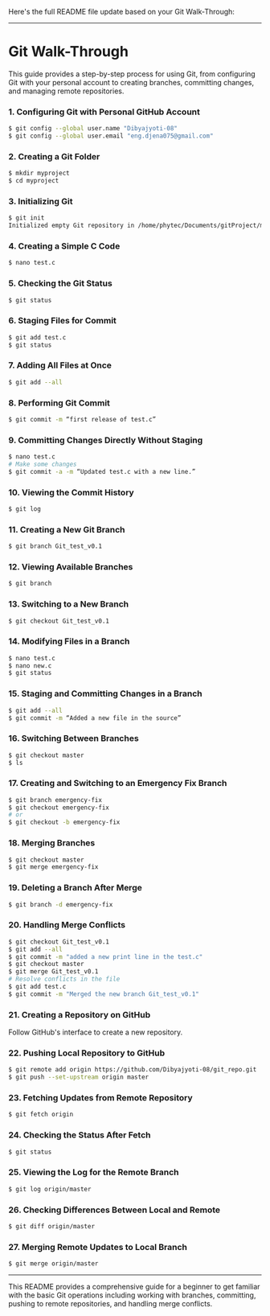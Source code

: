 Here's the full README file update based on your Git Walk-Through:

---

# Git Walk-Through

This guide provides a step-by-step process for using Git, from configuring Git with your personal account to creating branches, committing changes, and managing remote repositories.

### 1. Configuring Git with Personal GitHub Account
```bash
$ git config --global user.name "Dibyajyoti-08"
$ git config --global user.email "eng.djena075@gmail.com"
```

### 2. Creating a Git Folder
```bash
$ mkdir myproject
$ cd myproject
```

### 3. Initializing Git
```bash
$ git init
Initialized empty Git repository in /home/phytec/Documents/gitProject/myproject/.git/
```

### 4. Creating a Simple C Code
```bash
$ nano test.c
```

### 5. Checking the Git Status
```bash
$ git status
```

### 6. Staging Files for Commit
```bash
$ git add test.c
$ git status
```

### 7. Adding All Files at Once
```bash
$ git add --all
```

### 8. Performing Git Commit
```bash
$ git commit -m “first release of test.c”
```

### 9. Committing Changes Directly Without Staging
```bash
$ nano test.c
# Make some changes
$ git commit -a -m “Updated test.c with a new line.”
```

### 10. Viewing the Commit History
```bash
$ git log
```

### 11. Creating a New Git Branch
```bash
$ git branch Git_test_v0.1
```

### 12. Viewing Available Branches
```bash
$ git branch
```

### 13. Switching to a New Branch
```bash
$ git checkout Git_test_v0.1
```

### 14. Modifying Files in a Branch
```bash
$ nano test.c
$ nano new.c
$ git status
```

### 15. Staging and Committing Changes in a Branch
```bash
$ git add --all
$ git commit -m “Added a new file in the source”
```

### 16. Switching Between Branches
```bash
$ git checkout master
$ ls
```

### 17. Creating and Switching to an Emergency Fix Branch
```bash
$ git branch emergency-fix
$ git checkout emergency-fix
# or
$ git checkout -b emergency-fix
```

### 18. Merging Branches
```bash
$ git checkout master
$ git merge emergency-fix
```

### 19. Deleting a Branch After Merge
```bash
$ git branch -d emergency-fix
```

### 20. Handling Merge Conflicts
```bash
$ git checkout Git_test_v0.1
$ git add --all
$ git commit -m "added a new print line in the test.c"
$ git checkout master
$ git merge Git_test_v0.1
# Resolve conflicts in the file
$ git add test.c
$ git commit -m "Merged the new branch Git_test_v0.1"
```

### 21. Creating a Repository on GitHub
Follow GitHub's interface to create a new repository.

### 22. Pushing Local Repository to GitHub
```bash
$ git remote add origin https://github.com/Dibyajyoti-08/git_repo.git
$ git push --set-upstream origin master
```

### 23. Fetching Updates from Remote Repository
```bash
$ git fetch origin
```

### 24. Checking the Status After Fetch
```bash
$ git status
```

### 25. Viewing the Log for the Remote Branch
```bash
$ git log origin/master
```

### 26. Checking Differences Between Local and Remote
```bash
$ git diff origin/master
```

### 27. Merging Remote Updates to Local Branch
```bash
$ git merge origin/master
```

---

This README provides a comprehensive guide for a beginner to get familiar with the basic Git operations including working with branches, committing, pushing to remote repositories, and handling merge conflicts.
